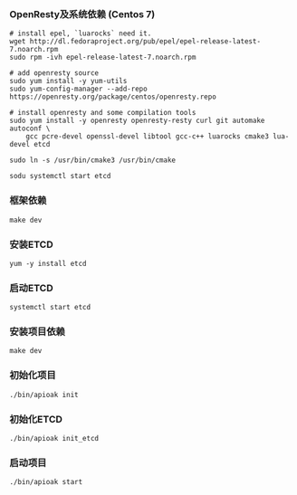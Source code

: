### OpenResty及系统依赖 (Centos 7)
```shell
# install epel, `luarocks` need it.
wget http://dl.fedoraproject.org/pub/epel/epel-release-latest-7.noarch.rpm
sudo rpm -ivh epel-release-latest-7.noarch.rpm

# add openresty source
sudo yum install -y yum-utils
sudo yum-config-manager --add-repo https://openresty.org/package/centos/openresty.repo

# install openresty and some compilation tools
sudo yum install -y openresty openresty-resty curl git automake autoconf \
    gcc pcre-devel openssl-devel libtool gcc-c++ luarocks cmake3 lua-devel etcd

sudo ln -s /usr/bin/cmake3 /usr/bin/cmake

sodu systemctl start etcd
```

### 框架依赖
```shell
make dev
```

### 安装ETCD
```shell
yum -y install etcd
```

### 启动ETCD
```shell
systemctl start etcd
```

### 安装项目依赖
```shell
make dev
```

### 初始化项目
```shell
./bin/apioak init
```

### 初始化ETCD
```shell
./bin/apioak init_etcd
```

### 启动项目
```shell
./bin/apioak start
```
